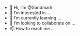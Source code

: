 - 👋 Hi, I’m @Gandmarli
- 👀 I’m interested in ...
- 🌱 I’m currently learning ...
- 💞️ I’m looking to collaborate on ...
- 📫 How to reach me ...

<!---
Gandmarli/Gandmarli is a ✨ special ✨ repository because its `README.md` (this file) appears on your GitHub profile.
You can click the Preview link to take a look at your changes.
--->
